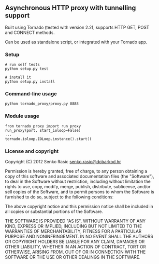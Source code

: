 ## Asynchronous HTTP proxy with tunnelling support

Built using Tornado (tested with version 2.2), supports HTTP GET, POST and
CONNECT methods.

Can be used as standalone script, or integrated with your Tornado app.


### Setup

    # run self tests
    python setup.py test

    # install it
    python setup.py install

### Command-line usage

    python tornado_proxy/proxy.py 8888


### Module usage

    from tornado_proxy import run_proxy
    run_proxy(port, start_ioloop=False)
    ...
    tornado.ioloop.IOLoop.instance().start()


### License and copyright

Copyright (C) 2012 Senko Rasic <senko.rasic@dobarkod.hr>

Permission is hereby granted, free of charge, to any person obtaining a copy
of this software and associated documentation files (the "Software"), to deal
in the Software without restriction, including without limitation the rights
to use, copy, modify, merge, publish, distribute, sublicense, and/or sell
copies of the Software, and to permit persons to whom the Software is
furnished to do so, subject to the following conditions:

The above copyright notice and this permission notice shall be included in
all copies or substantial portions of the Software.

THE SOFTWARE IS PROVIDED "AS IS", WITHOUT WARRANTY OF ANY KIND, EXPRESS OR
IMPLIED, INCLUDING BUT NOT LIMITED TO THE WARRANTIES OF MERCHANTABILITY,
FITNESS FOR A PARTICULAR PURPOSE AND NONINFRINGEMENT. IN NO EVENT SHALL THE
AUTHORS OR COPYRIGHT HOLDERS BE LIABLE FOR ANY CLAIM, DAMAGES OR OTHER
LIABILITY, WHETHER IN AN ACTION OF CONTRACT, TORT OR OTHERWISE, ARISING FROM,
OUT OF OR IN CONNECTION WITH THE SOFTWARE OR THE USE OR OTHER DEALINGS IN
THE SOFTWARE.
